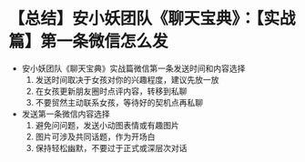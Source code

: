 # 【总结】安小妖团队《聊天宝典》：【实战篇】第一条微信怎么发

-   安小妖团队《聊天宝典》实战篇微信第一条发送时间和内容选择
    1.  发送时间取决于女孩对你的兴趣程度，建议先放一放
    2.  在女孩更新朋友圈时点评内容，转移到私聊
    3.  不要贸然主动联系女孩，等待好的契机点再私聊
-   发送第一条微信内容选择
    1.  避免问问题，发送小动图表情或有趣图片
    2.  图片可涉及共同话题，作为开场白
    3.  保持轻松幽默，不要过于正式或深层次对话